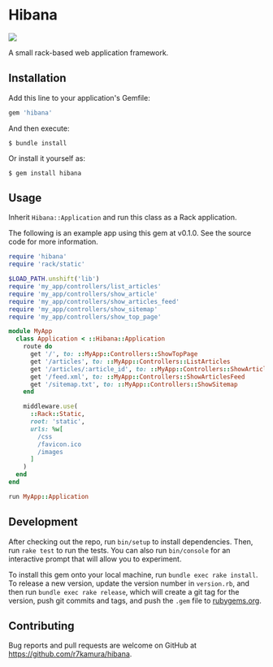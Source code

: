 # Hibana

[![](https://badge.fury.io/rb/hibana.svg)](https://rubygems.org/gems/hibana)

A small rack-based web application framework.

## Installation

Add this line to your application's Gemfile:

```ruby
gem 'hibana'
```

And then execute:

    $ bundle install

Or install it yourself as:

    $ gem install hibana

## Usage

Inherit `Hibana::Application` and run this class as a Rack application.

The following is an example app using this gem at v0.1.0. See the source code for more information.

```ruby
require 'hibana'
require 'rack/static'

$LOAD_PATH.unshift('lib')
require 'my_app/controllers/list_articles'
require 'my_app/controllers/show_article'
require 'my_app/controllers/show_articles_feed'
require 'my_app/controllers/show_sitemap'
require 'my_app/controllers/show_top_page'

module MyApp
  class Application < ::Hibana::Application
    route do
      get '/', to: ::MyApp::Controllers::ShowTopPage
      get '/articles', to: ::MyApp::Controllers::ListArticles
      get '/articles/:article_id', to: ::MyApp::Controllers::ShowArticle
      get '/feed.xml', to: ::MyApp::Controllers::ShowArticlesFeed
      get '/sitemap.txt', to: ::MyApp::Controllers::ShowSitemap
    end

    middleware.use(
      ::Rack::Static,
      root: 'static',
      urls: %w[
        /css
        /favicon.ico
        /images
      ]
    )
  end
end

run MyApp::Application
```

## Development

After checking out the repo, run `bin/setup` to install dependencies. Then, run `rake test` to run the tests. You can also run `bin/console` for an interactive prompt that will allow you to experiment.

To install this gem onto your local machine, run `bundle exec rake install`. To release a new version, update the version number in `version.rb`, and then run `bundle exec rake release`, which will create a git tag for the version, push git commits and tags, and push the `.gem` file to [rubygems.org](https://rubygems.org).

## Contributing

Bug reports and pull requests are welcome on GitHub at https://github.com/r7kamura/hibana.
